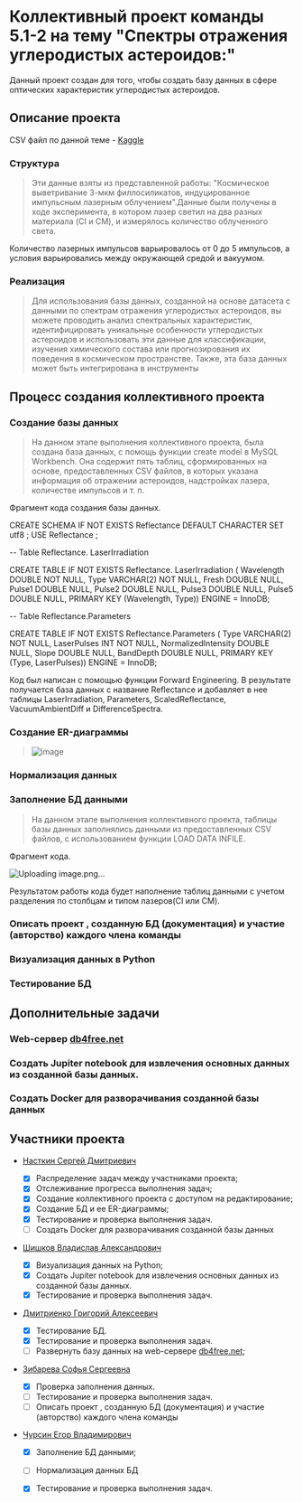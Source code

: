 # Коллективный проект команды 5.1-2 на тему "Спектры отражения углеродистых астероидов:"

Данный проект создан для того, чтобы создать базу данных в сфере оптических характеристик углеродистых астероидов.

## Описание проекта

CSV файл по данной теме - [Kaggle](https://www.kaggle.com/datasets/michaelbryantds/reflectance-spectra-of-carbonaceous-asteroids)

### Структура
>Эти данные взяты из представленной работы: "Космическое выветривание 3-мкм филлосиликатов, индуцированное импульсным лазерным
облучением".Данные были получены в ходе эксперимента, в котором лазер светил на два разных материала (CI и CM), и измерялось количество облученного света.

Количество лазерных импульсов варьировалось от 0 до 5 импульсов, а условия варьировались между окружающей средой и вакуумом.

### Реализация
>Для использования базы данных, созданной на основе датасета с данными по спектрам отражения углеродистых астероидов, вы можете проводить анализ спектральных характеристик, идентифицировать уникальные особенности углеродистых астероидов и использовать эти данные для классификации, 
>изучения химического состава или прогнозирования их поведения в космическом пространстве.
>Также, эта база данных может быть интегрирована в инструменты 

## Процесс создания коллективного проекта

### Создание базы данных
>На данном этапе выполнения коллективного проекта, была создана база данных, с помощь функции create model в MySQL Workbench. Она содержит пять таблиц, сформированных на основе, предоставленных CSV файлов, в которых указана информация об отражении астероидов, надстройках лазера, количестве импульсов и т. п.

Фрагмент кода создания базы данных.



CREATE SCHEMA IF NOT EXISTS Reflectance DEFAULT CHARACTER SET utf8 ;
USE Reflectance ;


-- Table Reflectance. LaserIrradiation

CREATE TABLE IF NOT EXISTS Reflectance. LaserIrradiation (
  Wavelength DOUBLE NOT NULL,
  Type VARCHAR(2) NOT NULL,
  Fresh DOUBLE NULL,
  Pulse1 DOUBLE NULL,
  Pulse2 DOUBLE NULL,
  Pulse3 DOUBLE NULL,
  Pulse5 DOUBLE NULL,
  PRIMARY KEY (Wavelength, Type))
ENGINE = InnoDB;


-- Table Reflectance.Parameters


CREATE TABLE IF NOT EXISTS Reflectance.Parameters (
  Type VARCHAR(2) NOT NULL,
  LaserPulses INT NOT NULL,
  NormalizedIntensity DOUBLE NULL,
  Slope DOUBLE NULL,
  BandDepth DOUBLE NULL,
  PRIMARY KEY (Type, LaserPulses))
ENGINE = InnoDB;




Код был написан с помощью функции Forward Engineering. В результате получается база данных с название Reflectance и добавляет в нее таблицы LaserIrradiation, Parameters, ScaledReflectance, VacuumAmbientDiff и DifferenceSpectra.


### Создание ER-диаграммы
>![image](https://github.com/nstk24/DB-project-5.1-2/assets/147483665/29c5d587-0299-433c-9b83-3401b337f166)



### Нормализация данных
>

### Заполнение БД данными
> На данном этапе выполнения коллективного проекта, таблицы базы данных заполнялись данными из предоставленных CSV файлов, с использованием функции LOAD DATA INFILE.

 Фрагмент кода.

![Uploading image.png…]()



Результатом работы кода будет наполнение таблиц данными с учетом разделения по столбцам и типом лазеров(CI или CM).


### Описать проект , созданную БД (документация) и участие (авторство) каждого члена команды
>
### Визуализация данных в Python
>
### Тестирование БД
>

## Дополнительные задачи

### Web-сервер [db4free.net](https://db4free.net/)
>

### Создать Jupiter notebook для извлечения основных данных из созданной базы данных.
>
### Создать Docker для разворачивания созданной базы данных
>



## Участники проекта 

* [Насткин Сергей Дмитриевич ](https://github.com/nstk24)

    - [x] Распределение задач между участниками проекта;
    - [x] Отслеживание прогресса выполнения задач;
    - [x] Создание коллективного проекта с доступом на редактирование;
    - [x]  Создание БД и ее ER-диаграммы;
    - [x] Тестирование и проверка выполнения задач.
    - [ ] Создать Docker для разворачивания созданной базы данных
    
* [Шишков Владислав Александрович ](https://github.com/MiniHero95)
  
    - [x] Визуализация данных на Python;
    - [x] Создать Jupiter notebook для извлечения основных данных из созданной базы данных.
    - [x] Тестирование и проверка выполнения задач.
   
* [Дмитриенко Григорий Алексеевич](https://github.com/tenitskayav)
  
    - [x] Тестирование БД.
    - [x] Тестирование и проверка выполнения задач.
    - [ ] Развернуть базу данных на web-сервере [db4free.net](https://db4free.net/);

* [Зибарева Софья Сергеевна](https://github.com/2022-02150)

    - [x] Проверка заполнения данных.
    - [ ] Тестирование и проверка выполнения задач.
    - [ ] Описать проект , созданную БД (документация) и участие (авторство) каждого члена команды

* [Чурсин Егор Владимирович](https://github.com/EhorChursin)
    - [x]  Заполнение БД данными;
    - [ ]  Нормализация данных БД
    - [x]  Тестирование и проверка выполнения задач.
  
    
  
